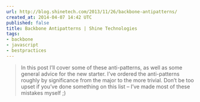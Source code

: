 ```yaml
---
url: http://blog.shinetech.com/2013/11/26/backbone-antipatterns/
created_at: 2014-04-07 14:42 UTC
published: false
title: Backbone Antipatterns | Shine Technologies
tags:
- backbone
- javascript
- bestpractices
---
```


<blockquote>In this post I’ll cover some of these anti-patterns, as well as some general advice for the new starter. I’ve ordered the anti-patterns roughly by significance from the major to the more trivial. Don’t be too upset if you’ve done something on this list – I’ve made most of these mistakes myself ;)


</blockquote>
